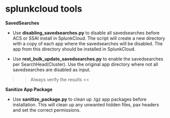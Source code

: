 # splunkcloud tools
**SavedSearches**
- Use **disabling_savedsearches.py** to disable all savedsearches before ACS or SSAI install in SplunkCloud.
The script will create a new directory with a copy of each app where the savedsearches will be disabled. The app from this directory should be installed in SplunkCloud.
  
- Use **rest_bulk_update_savedsearches.py** to enable the savedsearches per SearchHead(Cluster). Use the original app directory where not all savedsearches are disabled as input.

>> Always verify the results <<

**Sanitize App Package**
- Use **sanitize_package.py** to clean up .tgz app packages before installation. This will clean up any unwanted hidden files, pax headers and set the correct permissions.
